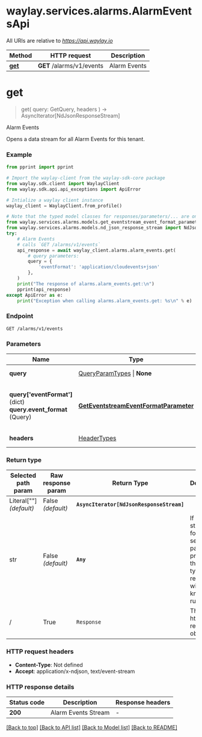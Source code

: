 # waylay.services.alarms.AlarmEventsApi

All URIs are relative to *https://api.waylay.io*

Method | HTTP request | Description
------------- | ------------- | -------------
[**get**](AlarmEventsApi.md#get) | **GET** /alarms/v1/events | Alarm Events

# **get**
> get(
> query: GetQuery,
> headers
> ) -> AsyncIterator[NdJsonResponseStream]

Alarm Events

Opens a data stream for all Alarm Events for this tenant.

### Example

```python
from pprint import pprint

# Import the waylay-client from the waylay-sdk-core package
from waylay.sdk.client import WaylayClient
from waylay.sdk.api.api_exceptions import ApiError

# Intialize a waylay client instance
waylay_client = WaylayClient.from_profile()

# Note that the typed model classes for responses/parameters/... are only available when `waylay-sdk-alarms-types` is installed
from waylay.services.alarms.models.get_eventstream_event_format_parameter import GetEventstreamEventFormatParameter
from waylay.services.alarms.models.nd_json_response_stream import NdJsonResponseStream
try:
    # Alarm Events
    # calls `GET /alarms/v1/events`
    api_response = await waylay_client.alarms.alarm_events.get(
        # query parameters:
        query = {
            'eventFormat': 'application/cloudevents+json'
        },
    )
    print("The response of alarms.alarm_events.get:\n")
    pprint(api_response)
except ApiError as e:
    print("Exception when calling alarms.alarm_events.get: %s\n" % e)
```

### Endpoint
```
GET /alarms/v1/events
```
### Parameters

Name     | Type  | API binding   | Description   | Notes
-------- | ----- | ------------- | ------------- | -------------
**query** | [QueryParamTypes](Operation.md#req_arg_query) \| **None** | URL query parameter |  | 
**query['eventFormat']** (dict) <br> **query.event_format** (Query) | [**GetEventstreamEventFormatParameter**](.md) | query parameter `"eventFormat"` | The format of events in the stream.   If specified this must be &#x60;application/cloudevents+json&#x60; (make sure to correctly URL encode the &#x60;+&#x60; as &#x60;%2B&#x60;) | [optional] 
**headers** | [HeaderTypes](Operation.md#req_headers) | request headers |  | 

### Return type

Selected path param | Raw response param | Return Type  | Description | Links
------------------- | ------------------ | ------------ | ----------- | -----
Literal[""] _(default)_  | False _(default)_ | **`AsyncIterator[NdJsonResponseStream]`** |  | [NdJsonResponseStream](NdJsonResponseStream.md)
str | False _(default)_ | **`Any`** | If any other string value for the selected path is provided, the exact type of the response will only be known at runtime. | 
/ | True | `Response` | The raw http response object.

### HTTP request headers

 - **Content-Type**: Not defined
 - **Accept**: application/x-ndjson, text/event-stream

### HTTP response details

| Status code | Description | Response headers |
|-------------|-------------|------------------|
**200** | Alarm Events Stream |  -  |

[[Back to top]](#) [[Back to API list]](../README.md#documentation-for-api-endpoints) [[Back to Model list]](../README.md#documentation-for-models) [[Back to README]](../README.md)

